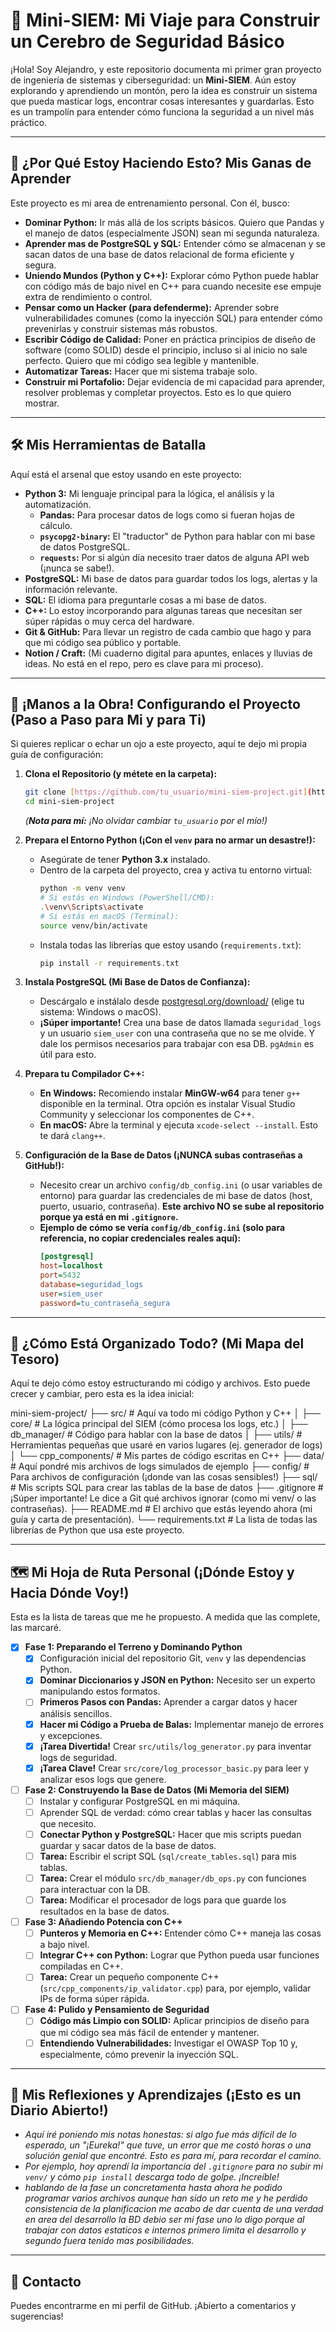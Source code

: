 # 🚀 Mini-SIEM: Mi Viaje para Construir un Cerebro de Seguridad Básico

¡Hola! Soy Alejandro, y este repositorio documenta mi primer gran proyecto de ingeniería de sistemas y ciberseguridad: un **Mini-SIEM**. Aún estoy explorando y aprendiendo un montón, pero la idea es construir un sistema que pueda masticar logs, encontrar cosas interesantes y guardarlas. Esto es un trampolín para entender cómo funciona la seguridad a un nivel más práctico.

---

## 🎯 **¿Por Qué Estoy Haciendo Esto? Mis Ganas de Aprender**

Este proyecto es mi area de entrenamiento personal. Con él, busco:

* **Dominar Python:** Ir más allá de los scripts básicos. Quiero que Pandas y el manejo de datos (especialmente JSON) sean mi segunda naturaleza.
* **Aprender mas de PostgreSQL y SQL:** Entender cómo se almacenan y se sacan datos de una base de datos relacional de forma eficiente y segura.
* **Uniendo Mundos (Python y C++):** Explorar cómo Python puede hablar con código más de bajo nivel en C++ para cuando necesite ese empuje extra de rendimiento o control.
* **Pensar como un Hacker (para defenderme):** Aprender sobre vulnerabilidades comunes (como la inyección SQL) para entender cómo prevenirlas y construir sistemas más robustos.
* **Escribir Código de Calidad:** Poner en práctica principios de diseño de software (como SOLID) desde el principio, incluso si al inicio no sale perfecto. Quiero que mi código sea legible y mantenible.
* **Automatizar Tareas:** Hacer que mi sistema trabaje solo.
* **Construir mi Portafolio:** Dejar evidencia de mi capacidad para aprender, resolver problemas y completar proyectos. Esto es lo que quiero mostrar.

---

## 🛠️ **Mis Herramientas de Batalla**

Aquí está el arsenal que estoy usando en este proyecto:

* **Python 3:** Mi lenguaje principal para la lógica, el análisis y la automatización.
    * **Pandas:** Para procesar datos de logs como si fueran hojas de cálculo.
    * **`psycopg2-binary`:** El "traductor" de Python para hablar con mi base de datos PostgreSQL.
    * **`requests`:** Por si algún día necesito traer datos de alguna API web (¡nunca se sabe!).
* **PostgreSQL:** Mi base de datos para guardar todos los logs, alertas y la información relevante.
* **SQL:** El idioma para preguntarle cosas a mi base de datos.
* **C++:** Lo estoy incorporando para algunas tareas que necesitan ser súper rápidas o muy cerca del hardware.
* **Git & GitHub:** Para llevar un registro de cada cambio que hago y para que mi código sea público y portable.
* **Notion / Craft:** (Mi cuaderno digital para apuntes, enlaces y lluvias de ideas. No está en el repo, pero es clave para mi proceso).

---

## 🚀 **¡Manos a la Obra! Configurando el Proyecto (Paso a Paso para Mi y para Ti)**

Si quieres replicar o echar un ojo a este proyecto, aquí te dejo mi propia guía de configuración:

1.  **Clona el Repositorio (y métete en la carpeta):**
    ```bash
    git clone [https://github.com/tu_usuario/mini-siem-project.git](https://github.com/tu_usuario/mini-siem-project.git)
    cd mini-siem-project
    ```
    *(**Nota para mí:** ¡No olvidar cambiar `tu_usuario` por el mío!)*

2.  **Prepara el Entorno Python (¡Con el `venv` para no armar un desastre!):**
    * Asegúrate de tener **Python 3.x** instalado.
    * Dentro de la carpeta del proyecto, crea y activa tu entorno virtual:
        ```bash
        python -m venv venv
        # Si estás en Windows (PowerShell/CMD):
        .\venv\Scripts\activate
        # Si estás en macOS (Terminal):
        source venv/bin/activate
        ```
    * Instala todas las librerías que estoy usando (`requirements.txt`):
        ```bash
        pip install -r requirements.txt
        ```

3.  **Instala PostgreSQL (Mi Base de Datos de Confianza):**
    * Descárgalo e instálalo desde [postgresql.org/download/](https://www.postgresql.org/download/) (elige tu sistema: Windows o macOS).
    * **¡Súper importante!** Crea una base de datos llamada `seguridad_logs` y un usuario `siem_user` con una contraseña que no se me olvide. Y dale los permisos necesarios para trabajar con esa DB. `pgAdmin` es útil para esto.

4.  **Prepara tu Compilador C++:**
    * **En Windows:** Recomiendo instalar **MinGW-w64** para tener `g++` disponible en la terminal. Otra opción es instalar Visual Studio Community y seleccionar los componentes de C++.
    * **En macOS:** Abre la terminal y ejecuta `xcode-select --install`. Esto te dará `clang++`.

5.  **Configuración de la Base de Datos (¡NUNCA subas contraseñas a GitHub!):**
    * Necesito crear un archivo `config/db_config.ini` (o usar variables de entorno) para guardar las credenciales de mi base de datos (host, puerto, usuario, contraseña). **Este archivo NO se sube al repositorio porque ya está en mi `.gitignore`.**
    * **Ejemplo de cómo se vería `config/db_config.ini` (solo para referencia, no copiar credenciales reales aquí):**
        ```ini
        [postgresql]
        host=localhost
        port=5432
        database=seguridad_logs
        user=siem_user
        password=tu_contraseña_segura
        ```

---

## 📁 **¿Cómo Está Organizado Todo? (Mi Mapa del Tesoro)**

Aquí te dejo cómo estoy estructurando mi código y archivos. Esto puede crecer y cambiar, pero esta es la idea inicial:

mini-siem-project/
├── src/                       # Aquí va todo mi código Python y C++
│   ├── core/                  # La lógica principal del SIEM (cómo procesa los logs, etc.)
│   ├── db_manager/            # Código para hablar con la base de datos
│   ├── utils/                 # Herramientas pequeñas que usaré en varios lugares (ej. generador de logs)
│   └── cpp_components/        # Mis partes de código escritas en C++
├── data/                      # Aquí pondré mis archivos de logs simulados de ejemplo
├── config/                    # Para archivos de configuración (¡donde van las cosas sensibles!)
├── sql/                       # Mis scripts SQL para crear las tablas de la base de datos
├── .gitignore                 # ¡Súper importante! Le dice a Git qué archivos ignorar (como mi venv/ o las contraseñas).
├── README.md                  # El archivo que estás leyendo ahora (mi guía y carta de presentación).
└── requirements.txt           # La lista de todas las librerías de Python que usa este proyecto.


---

## 🗺️ **Mi Hoja de Ruta Personal (¡Dónde Estoy y Hacia Dónde Voy!)**

Esta es la lista de tareas que me he propuesto. A medida que las complete, las marcaré.

* [x] **Fase 1: Preparando el Terreno y Dominando Python**
    * [x] Configuración inicial del repositorio Git, `venv` y las dependencias Python.
    * [x] **Dominar Diccionarios y JSON en Python:** Necesito ser un experto manipulando estos formatos.
    * [ ] **Primeros Pasos con Pandas:** Aprender a cargar datos y hacer análisis sencillos.
    * [x] **Hacer mi Código a Prueba de Balas:** Implementar manejo de errores y excepciones.
    * [x] **¡Tarea Divertida!** Crear `src/utils/log_generator.py` para inventar logs de seguridad.
    * [x] **¡Tarea Clave!** Crear `src/core/log_processor_basic.py` para leer y analizar esos logs que genere.

* [ ] **Fase 2: Construyendo la Base de Datos (Mi Memoria del SIEM)**
    * [ ] Instalar y configurar PostgreSQL en mi máquina.
    * [ ] Aprender SQL de verdad: cómo crear tablas y hacer las consultas que necesito.
    * [ ] **Conectar Python y PostgreSQL:** Hacer que mis scripts puedan guardar y sacar datos de la base de datos.
    * [ ] **Tarea:** Escribir el script SQL (`sql/create_tables.sql`) para mis tablas.
    * [ ] **Tarea:** Crear el módulo `src/db_manager/db_ops.py` con funciones para interactuar con la DB.
    * [ ] **Tarea:** Modificar el procesador de logs para que guarde los resultados en la base de datos.

* [ ] **Fase 3: Añadiendo Potencia con C++**
    * [ ] **Punteros y Memoria en C++:** Entender cómo C++ maneja las cosas a bajo nivel.
    * [ ] **Integrar C++ con Python:** Lograr que Python pueda usar funciones compiladas en C++.
    * [ ] **Tarea:** Crear un pequeño componente C++ (`src/cpp_components/ip_validator.cpp`) para, por ejemplo, validar IPs de forma súper rápida.

* [ ] **Fase 4: Pulido y Pensamiento de Seguridad**
    * [ ] **Código más Limpio con SOLID:** Aplicar principios de diseño para que mi código sea más fácil de entender y mantener.
    * [ ] **Entendiendo Vulnerabilidades:** Investigar el OWASP Top 10 y, especialmente, cómo prevenir la inyección SQL.

---

## 💭 **Mis Reflexiones y Aprendizajes (¡Esto es un Diario Abierto!)**

* *Aquí iré poniendo mis notas honestas: si algo fue más difícil de lo esperado, un "¡Eureka!" que tuve, un error que me costó horas o una solución genial que encontré. Esto es para mí, para recordar el camino.*
* *Por ejemplo, hoy aprendí la importancia del `.gitignore` para no subir mi `venv/` y cómo `pip install` descarga todo de golpe. ¡Increíble!*
* *hablando de la fase un concretamenta hasta ahora he podido programar varios archivos aunque han sido un reto me y he perdido consistencia de la planificacion me acabo de dar cuenta de una verdad en area del desarrollo la BD debio ser mi fase uno lo digo porque al trabajar con datos estaticos e internos primero limita el desarrollo y segundo fuera tenido mas posibilidades.*
---


## 📧 **Contacto**

Puedes encontrarme en mi perfil de GitHub. ¡Abierto a comentarios y sugerencias!
